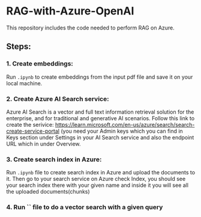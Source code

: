 # RAG-with-Azure-OpenAI
This repository includes the code needed to perform RAG on Azure.

## **Steps:**
### 1. Create embeddings:
   Run `.ipynb` to create embeddings from the input pdf file and save it on your local machine.
### 2. Create Azure AI Search service:
   Azure AI Search is a vector and full text information retrieval solution for the enterprise, and for traditional and generative AI scenarios.
   Follow this link to create the serivice: https://learn.microsoft.com/en-us/azure/search/search-create-service-portal
   (you need your Admin keys which you can find in Keys section under Settings in your AI Search service and also the endpoint URL which in under       Overview.
### 3. Create search index in Azure:
   Run `.ipynb` file to create search index in Azure and upload the documents to it. Then go to your search service on Azure check Index, you should see your search index there with your given name    and inside it you will see all the uploaded documents(chunks)
### 4. Run `` file to do a vector search with a given query
   

